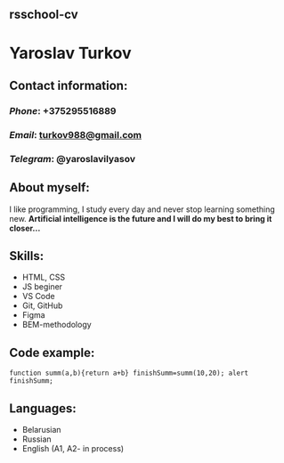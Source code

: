 ## rsschool-cv

# **Yaroslav Turkov**

## Contact information:
### *Phone*: +375295516889
### *Email*: turkov988@gmail.com
### *Telegram*: @yaroslavilyasov


## About myself:
I like programming, I study every day and never stop learning something new.
**Artificial intelligence is the future and I will do my best to bring it closer...**

## Skills:
* HTML, CSS
* JS beginer
* VS Code
* Git, GitHub
* Figma
* BEM-methodology

## Code example:
    function summ(a,b){return a+b} finishSumm=summ(10,20); alert finishSumm;

## Languages:
* Belarusian
* Russian
* English (A1, A2- in process)
